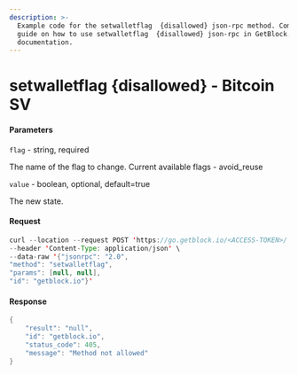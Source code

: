 ```yaml
---
description: >-
  Example code for the setwalletflag  {disallowed} json-rpc method. Сomplete
  guide on how to use setwalletflag  {disallowed} json-rpc in GetBlock.io Web3
  documentation.
---
```


# setwalletflag {disallowed} - Bitcoin SV

#### Parameters

`flag` - string, required

The name of the flag to change. Current available flags - avoid\_reuse

`value` - boolean, optional, default=true

The new state.

#### Request

```java
curl --location --request POST 'https://go.getblock.io/<ACCESS-TOKEN>/' \
--header 'Content-Type: application/json' \ 
--data-raw '{"jsonrpc": "2.0",
"method": "setwalletflag",
"params": [null, null],
"id": "getblock.io"}'
```

#### Response

```java
{
    "result": "null",
    "id": "getblock.io",
    "status_code": 405,
    "message": "Method not allowed"
}
```
